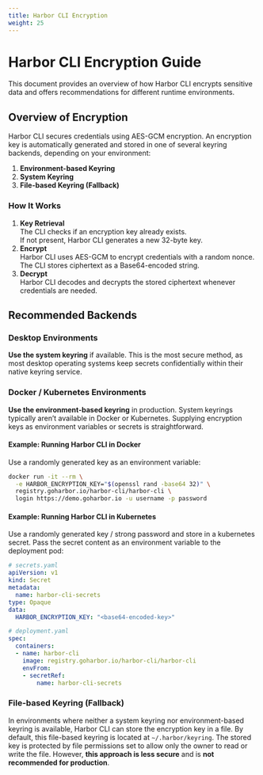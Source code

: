 ```yaml
---
title: Harbor CLI Encryption
weight: 25
---
```


# Harbor CLI Encryption Guide

This document provides an overview of how Harbor CLI encrypts sensitive data and offers recommendations for different runtime environments.

## Overview of Encryption
Harbor CLI secures credentials using AES-GCM encryption. An encryption key is automatically generated and stored in one of several keyring backends, depending on your environment:

1. **Environment-based Keyring**  
2. **System Keyring**  
3. **File-based Keyring (Fallback)**

### How It Works
1. **Key Retrieval**  
    The CLI checks if an encryption key already exists.  
    If not present, Harbor CLI generates a new 32-byte key.
2. **Encrypt**  
    Harbor CLI uses AES-GCM to encrypt credentials with a random nonce.  
    The CLI stores ciphertext as a Base64-encoded string.
3. **Decrypt**  
    Harbor CLI decodes and decrypts the stored ciphertext whenever credentials are needed.

## Recommended Backends
### Desktop Environments
**Use the system keyring** if available. This is the most secure method, as most desktop operating systems keep secrets confidentially within their native keyring service.

### Docker / Kubernetes Environments
**Use the environment-based keyring** in production. System keyrings typically aren’t available in Docker or Kubernetes. Supplying encryption keys as environment variables or secrets is straightforward.

#### Example: Running Harbor CLI in Docker
Use a randomly generated key as an environment variable:
```bash
docker run -it --rm \
  -e HARBOR_ENCRYPTION_KEY="$(openssl rand -base64 32)" \
  registry.goharbor.io/harbor-cli/harbor-cli \
  login https://demo.goharbor.io -u username -p password
```

#### Example: Running Harbor CLI in Kubernetes
Use a randomly generated key / strong password and store in a kubernetes secret. Pass the secret content as an environment variable to the deployment pod:
```yaml
# secrets.yaml
apiVersion: v1
kind: Secret
metadata:
  name: harbor-cli-secrets
type: Opaque
data:
  HARBOR_ENCRYPTION_KEY: "<base64-encoded-key>"

# deployment.yaml
spec:
  containers:
  - name: harbor-cli
    image: registry.goharbor.io/harbor-cli/harbor-cli
    envFrom:
    - secretRef:
        name: harbor-cli-secrets
```

### File-based Keyring (Fallback)

In environments where neither a system keyring nor environment-based keyring is available, Harbor CLI can store the encryption key in a file. By default, this file-based keyring is located at `~/.harbor/keyring`. The stored key is protected by file permissions set to allow only the owner to read or write the file. However, **this approach is less secure** and is **not recommended for production**.
